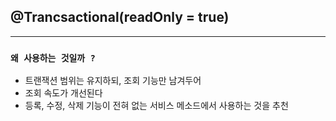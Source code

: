 ## @Trancsactional(readOnly = true)

---
### `왜 사용하는 것일까 ?`
- 트랜잭션 범위는 유지하되, 조회 기능만 남겨두어
- 조회 속도가 개선된다
- 등록, 수정, 삭제 기능이 전혀 없는 서비스 메소드에서 사용하는 것을 추천
